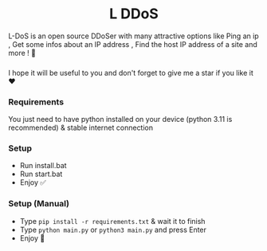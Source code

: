 <h1 align="center"> L DDoS </h1>


L-DoS is an open source DDoSer with many attractive options like Ping an ip , Get some infos about an IP address , Find the host IP address of a site and more !  💫
###
I hope it will be useful to you and don't forget to give me a star if you like it ❤️

### Requirements
You just need to have python installed on your device (python 3.11 is recommended) & stable internet connection

### Setup
* Run install.bat
* Run start.bat
* Enjoy ✅

### Setup (Manual)
* Type `pip install -r requirements.txt` & wait it to finish
* Type `python main.py` or `python3 main.py` and press Enter
* Enjoy 🎉
